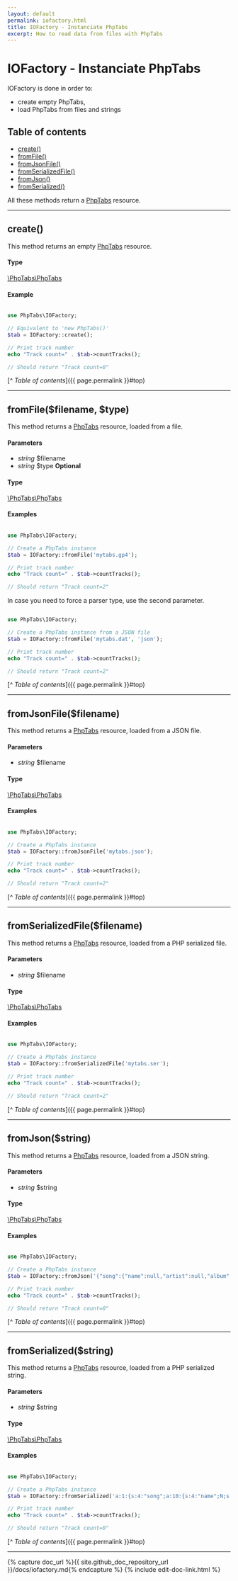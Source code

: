 ```yaml
---
layout: default
permalink: iofactory.html
title: IOFactory - Instanciate PhpTabs
excerpt: How to read data from files with PhpTabs
---
```


# IOFactory - Instanciate PhpTabs

IOFactory is done in order to:

- create empty PhpTabs,
- load PhpTabs from files and strings 

## Table of contents

- [create()](#create)
- [fromFile()](#fromfilefilename-type)
- [fromJsonFile()](#fromjsonfilefilename)
- [fromSerializedFile()](#fromserializedfilefilename)
- [fromJson()](#fromjsonstring)
- [fromSerialized()](#fromserializedstring)

All these methods return a [PhpTabs](/phptabs.html) resource.

------------------------------------------------------------------------

## create()

This method returns an empty [PhpTabs](/phptabs.html) resource.

#### Type

[\PhpTabs\PhpTabs](/phptabs.html)

#### Example

```php

use PhpTabs\IOFactory;

// Equivalent to 'new PhpTabs()'
$tab = IOFactory::create();

// Print track number
echo "Track count=" . $tab->countTracks();

// Should return "Track count=0"

```

[_^ Table of contents_]({{ page.permalink }}#top)

------------------------------------------------------------------------

## fromFile($filename, $type)

This method returns a [PhpTabs](/phptabs.html) resource, loaded from a 
file.

#### Parameters

- _string_ $filename 
- _string_ $type __Optional__ 

#### Type

[\PhpTabs\PhpTabs](/phptabs.html)

#### Examples

```php

use PhpTabs\IOFactory;

// Create a PhpTabs instance
$tab = IOFactory::fromFile('mytabs.gp4');

// Print track number
echo "Track count=" . $tab->countTracks();

// Should return "Track count=2"

```

In case you need to force a parser type, use the second parameter.

```php

use PhpTabs\IOFactory;

// Create a PhpTabs instance from a JSON file
$tab = IOFactory::fromFile('mytabs.dat', 'json');

// Print track number
echo "Track count=" . $tab->countTracks();

// Should return "Track count=2"

```


[_^ Table of contents_]({{ page.permalink }}#top)

------------------------------------------------------------------------

## fromJsonFile($filename)

This method returns a [PhpTabs](/phptabs.html) resource, loaded from a 
JSON file.

#### Parameters

- _string_ $filename 

#### Type

[\PhpTabs\PhpTabs](/phptabs.html)

#### Examples

```php

use PhpTabs\IOFactory;

// Create a PhpTabs instance
$tab = IOFactory::fromJsonFile('mytabs.json');

// Print track number
echo "Track count=" . $tab->countTracks();

// Should return "Track count=2"

```

[_^ Table of contents_]({{ page.permalink }}#top)

------------------------------------------------------------------------

## fromSerializedFile($filename)

This method returns a [PhpTabs](/phptabs.html) resource, loaded from a 
PHP serialized file.

#### Parameters

- _string_ $filename 

#### Type

[\PhpTabs\PhpTabs](/phptabs.html)

#### Examples

```php

use PhpTabs\IOFactory;

// Create a PhpTabs instance
$tab = IOFactory::fromSerializedFile('mytabs.ser');

// Print track number
echo "Track count=" . $tab->countTracks();

// Should return "Track count=2"

```

[_^ Table of contents_]({{ page.permalink }}#top)

------------------------------------------------------------------------

## fromJson($string)

This method returns a [PhpTabs](/phptabs.html) resource, loaded from a 
JSON string.

#### Parameters

- _string_ $string 

#### Type

[\PhpTabs\PhpTabs](/phptabs.html)

#### Examples

```php

use PhpTabs\IOFactory;

// Create a PhpTabs instance
$tab = IOFactory::fromJson('{"song":{"name":null,"artist":null,"album":null,"author":null,"copyright":null,"writer":null,"comments":null,"channels":[],"measureHeaders":[],"tracks":[]}}');

// Print track number
echo "Track count=" . $tab->countTracks();

// Should return "Track count=0"

```

[_^ Table of contents_]({{ page.permalink }}#top)

------------------------------------------------------------------------

## fromSerialized($string)

This method returns a [PhpTabs](/phptabs.html) resource, loaded from a 
PHP serialized string.

#### Parameters

- _string_ $string 

#### Type

[\PhpTabs\PhpTabs](/phptabs.html)

#### Examples

```php

use PhpTabs\IOFactory;

// Create a PhpTabs instance
$tab = IOFactory::fromSerialized('a:1:{s:4:"song";a:10:{s:4:"name";N;s:6:"artist";N;s:5:"album";N;s:6:"author";N;s:9:"copyright";N;s:6:"writer";N;s:8:"comments";N;s:8:"channels";a:0:{}s:14:"measureHeaders";a:0:{}s:6:"tracks";a:0:{}}}');

// Print track number
echo "Track count=" . $tab->countTracks();

// Should return "Track count=0"

```

[_^ Table of contents_]({{ page.permalink }}#top)

------------------------------------------------------------------------

{% capture doc_url %}{{ site.github_doc_repository_url }}/docs/iofactory.md{% endcapture %}
{% include edit-doc-link.html %}
